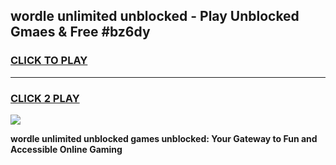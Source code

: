 
## wordle unlimited unblocked - Play Unblocked Gmaes & Free #bz6dy
<h3>
<a href="https://news.freeplayer.one?title=wordle_unlimited_unblocked&ref=24F">CLICK TO PLAY</a></h3>
<hr>

<h3>
<a href="https://news.freeplayer.one?title=wordle_unlimited_unblocked&ref=24F">CLICK 2 PLAY</a>
  
</h3>

<a href="https://news.freeplayer.one?title=wordle_unlimited_unblocked&ref=24F/"><img src="https://clearcache.store/games.png"></a>


**wordle unlimited unblocked games unblocked: Your Gateway to Fun and Accessible Online Gaming**
